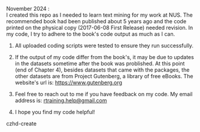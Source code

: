 November 2024 : \
I created this repo as I needed to learn text mining for my work at NUS. The recommended book had been published about 5 years ago and the code printed on the physical copy (2017-06-08 First Release) needed revision. In my code, I try to adhere to the book's code output as much as I can.

1. All uploaded coding scripts were tested to ensure they run successfully.

2. If the output of my code differ from the book's, it may be due to updates in the datasets sometime after the book was problished. At this point (end of Chapter 4), besides datasets that came with the packages, the other datasets are from Project Gutenberg, a library of free eBooks. The website's url is: https://www.gutenberg.org

3. Feel free to reach out to me if you have feedback on my code. My email address is: rtraining.help@gmail.com

4. I hope you find my code helpful!

czhd-create
